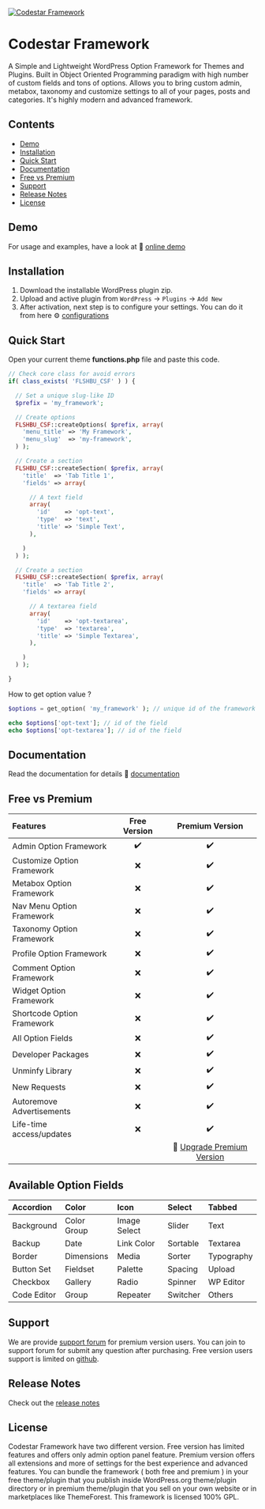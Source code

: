 [![Codestar Framework](http://s3.codestarthemes.com/codecanyon/23079100/github-banner.png)](http://codestarframework.com/)

# Codestar Framework
A Simple and Lightweight WordPress Option Framework for Themes and Plugins. Built in Object Oriented Programming paradigm with high number of custom fields and tons of options. Allows you to bring custom admin, metabox, taxonomy and customize settings to all of your pages, posts and categories. It's highly modern and advanced framework.

## Contents
- [Demo](#demo)
- [Installation](#installation)
- [Quick Start](#quick-start)
- [Documentation](#documentation)
- [Free vs Premium](#free-vs-premium)
- [Support](#support)
- [Release Notes](#release-notes)
- [License](#license)

## Demo
For usage and examples, have a look at :rocket: [online demo](http://codestarthemes.com/plugins/codestar-framework/wp-login.php?login=demo)

## Installation

1. Download the installable WordPress plugin zip.
2. Upload and active plugin from `WordPress` &rarr; `Plugins` &rarr; `Add New`
3. After activation, next step is to configure your settings. You can do it from here :gear: [configurations](http://codestarframework.com/documentation/#/configurations)

## Quick Start

Open your current theme **functions.php** file and paste this code.

```php
// Check core class for avoid errors
if( class_exists( 'FLSHBU_CSF' ) ) {

  // Set a unique slug-like ID
  $prefix = 'my_framework';

  // Create options
  FLSHBU_CSF::createOptions( $prefix, array(
    'menu_title' => 'My Framework',
    'menu_slug'  => 'my-framework',
  ) );

  // Create a section
  FLSHBU_CSF::createSection( $prefix, array(
    'title'  => 'Tab Title 1',
    'fields' => array(

      // A text field
      array(
        'id'    => 'opt-text',
        'type'  => 'text',
        'title' => 'Simple Text',
      ),

    )
  ) );

  // Create a section
  FLSHBU_CSF::createSection( $prefix, array(
    'title'  => 'Tab Title 2',
    'fields' => array(

      // A textarea field
      array(
        'id'    => 'opt-textarea',
        'type'  => 'textarea',
        'title' => 'Simple Textarea',
      ),

    )
  ) );

}
```
How to get option value ?
```php
$options = get_option( 'my_framework' ); // unique id of the framework

echo $options['opt-text']; // id of the field
echo $options['opt-textarea']; // id of the field
```

## Documentation
Read the documentation for details :closed_book: [documentation](http://codestarframework.com/documentation/)

## Free vs Premium

| Features                     | Free Version       | Premium Version
|:-----------------------------|:------------------:|:-----------------:
| Admin Option Framework       | :heavy_check_mark: | :heavy_check_mark:
| Customize Option Framework   | :x:                | :heavy_check_mark:
| Metabox Option Framework     | :x:                | :heavy_check_mark:
| Nav Menu Option Framework    | :x:                | :heavy_check_mark:
| Taxonomy Option Framework    | :x:                | :heavy_check_mark:
| Profile Option Framework     | :x:                | :heavy_check_mark:
| Comment Option Framework     | :x:                | :heavy_check_mark:
| Widget Option Framework      | :x:                | :heavy_check_mark:
| Shortcode Option Framework   | :x:                | :heavy_check_mark:
| All Option Fields            | :x:                | :heavy_check_mark:
| Developer Packages           | :x:                | :heavy_check_mark:
| Unminfy Library              | :x:                | :heavy_check_mark:
| New Requests                 | :x:                | :heavy_check_mark:
| Autoremove Advertisements    | :x:                | :heavy_check_mark:
| Life-time access/updates     | :x:                | :heavy_check_mark:
|                              |                    | :star2: <a href="http://codestarframework.com/">Upgrade Premium Version</a>

## Available Option Fields

| Accordion   | Color       | Icon         | Select   | Tabbed
|:------------|:------------|:-------------|:---------|:---
| Background  | Color Group | Image Select | Slider   | Text
| Backup      | Date        | Link Color   | Sortable | Textarea
| Border      | Dimensions  | Media        | Sorter   | Typography
| Button Set  | Fieldset    | Palette      | Spacing  | Upload
| Checkbox    | Gallery     | Radio        | Spinner  | WP Editor
| Code Editor | Group       | Repeater     | Switcher | Others

## Support

We are provide [support forum](http://support.codestarthemes.com/) for premium version users. You can join to support forum for submit any question after purchasing. Free version users support is limited on [github](https://github.com/Codestar/codestar-framework/issues).

## Release Notes
Check out the [release notes](http://codestarframework.com/documentation/#/relnotes)

## License
Codestar Framework have two different version. Free version has limited features and offers only admin option panel feature. Premium version offers all extensions and more of settings for the best experience and advanced features. You can bundle the framework ( both free and premium ) in your free theme/plugin that you publish inside WordPress.org theme/plugin directory or in premium theme/plugin that you sell on your own website or in marketplaces like ThemeForest. This framework is licensed 100% GPL.
